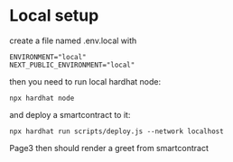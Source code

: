 # Local setup
create a file named .env.local with 
```
ENVIRONMENT="local"
NEXT_PUBLIC_ENVIRONMENT="local"
```

then you need to run local hardhat node:
```
npx hardhat node
```
and deploy a smartcontract to it:
```
npx hardhat run scripts/deploy.js --network localhost
```

Page3 then should render a greet from smartcontract